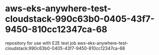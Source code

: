 # aws-eks-anywhere-test-cloudstack-990c63b0-0405-43f7-9450-810cc12347ca-68
repository for use with E2E test job aws-eks-anywhere-test-cloudstack:990c63b0-0405-43f7-9450-810cc12347ca-68
